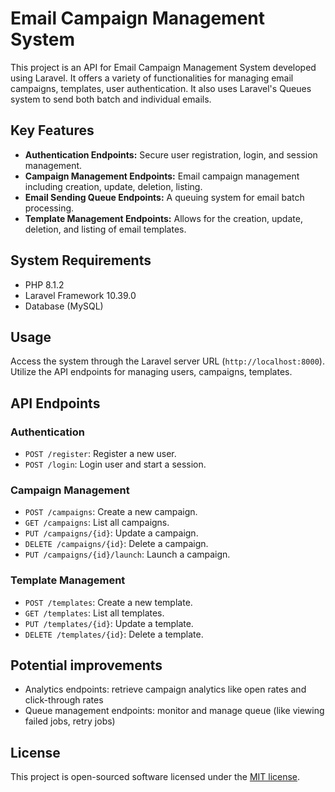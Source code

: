 # Email Campaign Management System

This project is an API for Email Campaign Management System developed using Laravel. It offers a variety of functionalities for managing email campaigns, templates, user authentication. It also uses Laravel's Queues system to send both batch and individual emails.

## Key Features

- **Authentication Endpoints:** Secure user registration, login, and session management.
- **Campaign Management Endpoints:** Email campaign management including creation, update, deletion, listing.
- **Email Sending Queue Endpoints:** A queuing system for email batch processing.
- **Template Management Endpoints:** Allows for the creation, update, deletion, and listing of email templates.

## System Requirements

- PHP 8.1.2
- Laravel Framework 10.39.0
- Database (MySQL)

## Usage

Access the system through the Laravel server URL (`http://localhost:8000`). Utilize the API endpoints for managing users, campaigns, templates.

## API Endpoints

### Authentication
- `POST /register`: Register a new user.
- `POST /login`: Login user and start a session.

### Campaign Management
- `POST /campaigns`: Create a new campaign.
- `GET /campaigns`: List all campaigns.
- `PUT /campaigns/{id}`: Update a campaign.
- `DELETE /campaigns/{id}`: Delete a campaign.
- `PUT /campaigns/{id}/launch`: Launch a campaign.

### Template Management
- `POST /templates`: Create a new template.
- `GET /templates`: List all templates.
- `PUT /templates/{id}`: Update a template.
- `DELETE /templates/{id}`: Delete a template.

## Potential improvements
- Analytics endpoints: retrieve campaign analytics like open rates and click-through rates
- Queue management endpoints: monitor and manage queue (like viewing failed jobs, retry jobs)

## License

This project is open-sourced software licensed under the [MIT license](LICENSE).
